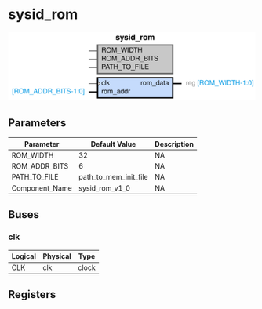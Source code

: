 # sysid_rom

<center>

![sysid_rom](sysid_rom-sysid_rom.svg)

</center>

## Parameters

| Parameter | Default Value | Description |
| --------- | ------------- | ----------- |
| ROM_WIDTH | 32 | NA |
| ROM_ADDR_BITS | 6 | NA |
| PATH_TO_FILE | path_to_mem_init_file | NA |
| Component_Name | sysid_rom_v1_0 | NA |


## Buses


### clk
| Logical | Physical | Type |
| ------- | -------- | ---- |
| CLK | clk | clock |




## Registers